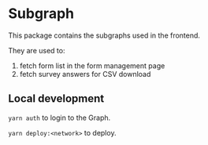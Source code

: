 # Subgraph

This package contains the subgraphs used in the frontend.

They are used to:

1. fetch form list in the form management page
2. fetch survey answers for CSV download

## Local development

`yarn auth` to login to the Graph.

`yarn deploy:<network>` to deploy.
